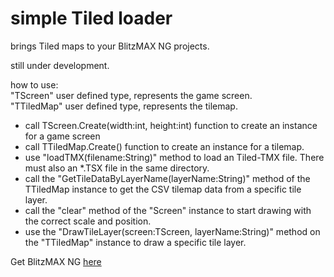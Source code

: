<h1> simple Tiled loader </h1>
<p>
brings Tiled maps to your BlitzMAX NG projects.
</p>

<p>
still under development.
</p>

<p>
how to use:<br>
 "TScreen" user defined type, represents the game screen.<br>
 "TTiledMap" user defined type, represents the tilemap.<br>
<ul>
<li>call TScreen.Create(width:int, height:int) function to create an instance for a game screen</li>
<li>call TTiledMap.Create() function to create an instance for a tilemap.</li>
<li>use "loadTMX(filename:String)" method to load an Tiled-TMX file. There must also an *.TSX file in the same directory.</li>
<li>call the "GetTileDataByLayerName(layerName:String)" method of the TTiledMap instance to get the CSV tilemap data from a specific tile layer.</li>
<li>call the "clear" method of the "Screen" instance to start drawing with the correct scale and position.</li>
<li>use the "DrawTileLayer(screen:TScreen, layerName:String)" method on the "TTiledMap" instance to draw a specific tile layer.</li>
</ul>

</p>

<p>
Get BlitzMAX NG <a href="https://blitzmax.org/">here</a>
</p>
